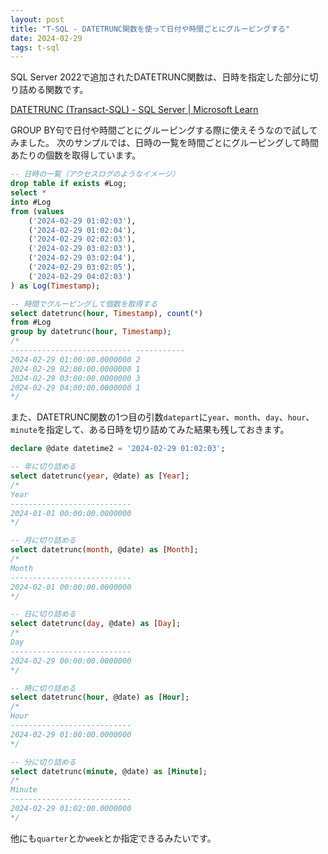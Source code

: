 ```yaml
---
layout: post
title: "T-SQL - DATETRUNC関数を使って日付や時間ごとにグルーピングする"
date: 2024-02-29
tags: t-sql
---
```


SQL Server 2022で追加されたDATETRUNC関数は、日時を指定した部分に切り詰める関数です。

[DATETRUNC (Transact-SQL) - SQL Server &#124; Microsoft Learn](https://learn.microsoft.com/ja-jp/sql/t-sql/functions/datetrunc-transact-sql?view=sql-server-ver16)

GROUP BY句で日付や時間ごとにグルーピングする際に使えそうなので試してみました。
次のサンプルでは、日時の一覧を時間ごとにグルーピングして時間あたりの個数を取得しています。

```sql
-- 日時の一覧（アクセスログのようなイメージ）
drop table if exists #Log;
select *
into #Log
from (values
	('2024-02-29 01:02:03'),
	('2024-02-29 01:02:04'),
	('2024-02-29 02:02:03'),
	('2024-02-29 03:02:03'),
	('2024-02-29 03:02:04'),
	('2024-02-29 03:02:05'),
	('2024-02-29 04:02:03')
) as Log(Timestamp);

-- 時間でグルーピングして個数を取得する
select datetrunc(hour, Timestamp), count(*)
from #Log
group by datetrunc(hour, Timestamp);
/*
--------------------------- -----------
2024-02-29 01:00:00.0000000 2
2024-02-29 02:00:00.0000000 1
2024-02-29 03:00:00.0000000 3
2024-02-29 04:00:00.0000000 1
*/
```

また、DATETRUNC関数の1つ目の引数`datepart`に`year`、`month`、`day`、`hour`、`minute`を指定して、ある日時を切り詰めてみた結果も残しておきます。

```sql
declare @date datetime2 = '2024-02-29 01:02:03';

-- 年に切り詰める
select datetrunc(year, @date) as [Year];
/*
Year
---------------------------
2024-01-01 00:00:00.0000000
*/

-- 月に切り詰める
select datetrunc(month, @date) as [Month];
/*
Month
---------------------------
2024-02-01 00:00:00.0000000
*/

-- 日に切り詰める
select datetrunc(day, @date) as [Day];
/*
Day
---------------------------
2024-02-29 00:00:00.0000000
*/

-- 時に切り詰める
select datetrunc(hour, @date) as [Hour];
/*
Hour
---------------------------
2024-02-29 01:00:00.0000000
*/

-- 分に切り詰める
select datetrunc(minute, @date) as [Minute];
/*
Minute
---------------------------
2024-02-29 01:02:00.0000000
*/
```

他にも`quarter`とか`week`とか指定できるみたいです。